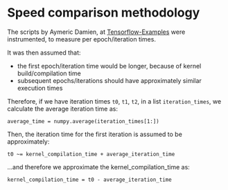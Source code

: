 # Speed comparison methodology

The scripts by Aymeric Damien, at [Tensorflow-Examples](https://github.com/aymericdamien/TensorFlow-Examples) were instrumented, to measure per epoch/iteration times.

It was then assumed that:
- the first epoch/iteration time would be longer, because of kernel build/compilation time
- subsequent epochs/iterations should have approximately similar execution times

Therefore, if we have iteration times `t0`, `t1`, `t2`, in a list `iteration_times`, we calculate the average iteration time as:
```
average_time = numpy.average(iteration_times[1:])
```
Then, the iteration time for the first iteration is assumed to be approximately:
```
t0 ~= kernel_compilation_time + average_iteration_time
```
...and therefore we approximate the kernel_compilation_time as:
```
kernel_compilation_time = t0 - average_iteration_time
```

